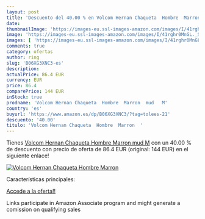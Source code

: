 ```yaml
---
layout: post
title: 'Descuento del 40.00 % en Volcom Hernan Chaqueta  Hombre  Marron  '
date: 
thumbnailImage: 'https://images-eu.ssl-images-amazon.com/images/I/41rghr0MnGL._SL200_.jpg'
image: 'https://images-eu.ssl-images-amazon.com/images/I/41rghr0MnGL._SL200_.jpg'
images: [ 'https://images-eu.ssl-images-amazon.com/images/I/41rghr0MnGL._SL200_.jpg' ]
comments: true
category: ofertas
author: ring
slug: 'B06XG3XNC3-es'
description:
actualPrice: 86.4 EUR
currency: EUR
price: 86.4
comparePrice: 144 EUR
inStock: true
prodname: 'Volcom Hernan Chaqueta  Hombre  Marron  mud   M'
country: 'es'
buyurl: 'https://www.amazon.es/dp/B06XG3XNC3/?tag=tolees-21'
descuento: '40.00'
titulo: 'Volcom Hernan Chaqueta  Hombre  Marron  '
---
```


Tienes [Volcom Hernan Chaqueta  Hombre  Marron  mud   M](https://www.amazon.es/dp/B06XG3XNC3/?tag=tolees-21) con un 40.00 % de descuento con precio de oferta de 86.4 EUR (original: 144 EUR) en el siguiente enlace!

[![Volcom Hernan Chaqueta  Hombre  Marron  ](https://images-eu.ssl-images-amazon.com/images/I/41rghr0MnGL._SL200_.jpg)](https://www.amazon.es/dp/B06XG3XNC3/?tag=tolees-21)

Características principales:


[Accede a la oferta!!](https://www.amazon.es/dp/B06XG3XNC3/?tag=tolees-21)

Links participate in Amazon Associate program and might generate a comission on qualifying sales


